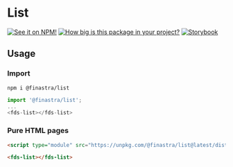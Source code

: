 # List

[![See it on NPM!](https://img.shields.io/npm/v/@finastra/list?style=for-the-badge)](https://www.npmjs.com/package/@finastra/list)
[![How big is this package in your project?](https://img.shields.io/bundlephobia/minzip/@finastra/list?style=for-the-badge)](https://bundlephobia.com/result?p=@finastra/list')
[![Storybook](https://shields.io/badge/-Play%20with%20this%20web%20component-2a0481?logo=storybook&style=for-the-badge)](https://finastra.github.io/finastra-design-system/?path=/story/components-list--default)

## Usage

### Import

```
npm i @finastra/list
```

```ts
import '@finastra/list';
...
<fds-list></fds-list>
```

### Pure HTML pages

```html
<script type="module" src="https://unpkg.com/@finastra/list@latest/dist/src/list.js?module"></script>

<fds-list></fds-list>
```
